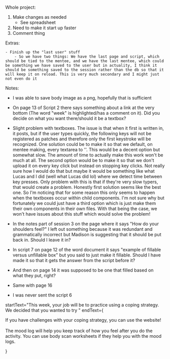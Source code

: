 Whole project:

1) Make changes as needed 
    - See spreadsheet
2) Need to make it start up faster
3) Comment thing



    

Extras: 
     
    - Finish up the "last user" stuff
        - So we have two things: We have the last page and script, which should be tied to the mentee, and we have the last mentee, which could be something we have saved to the user but in actuality, I think it should be something saved to the session rather than the db so that it will keep it on reload. This is very much secondary and I might just not even do it





Notes:

- I was able to save body image as a png, hopefully that is sufficient

- On page 13 of Script 2 there says something about a link at the very bottom (The word "week" is highlighted/has a comment on it). Did you decide on what you want there/should it be a textbox?
- Slight problem with textboxes. The issue is that when it first is written in, it posts, but if the user types quickly, the following keys will not be registered as patches and therefore only the first keystroke will be recognized. One solution could be to make it so that we default, on mentee making, every textarea to ''. This would be a decent option but somewhat slow. The amount of time to actually make this work won't be much at all. The second option would be to make it so that we don't upload it on every key click but instead on stopping key clicks. Not really sure how I would do that but maybe it would be something like what Lucas and I did (well what Lucas did lol) where we detect time between key presses. Only problem with this is that if they're very slow typers, that would create a problem. Honestly first solution seems like the best one. So I'm noticing that for some reason this only seems to happen when the textboxes occur within child components. I'm not sure why but fortunately we could just have a third option which is just make them their own components in their own files. With that being the case, we won't have issues about this stuff which would solve the problem!
- In the notes part of session 3 on the page where it says "How do your shoulders feel?" I left out something because it was redundant and grammatically incorrect but Madison is suggesting that it should be put back in. Should I leave it in?

- In script 7 on page 12 of the word document it says "example of fillable versus unfillable box" but you said to just make it fillable. Should I have made it so that it gets the answer from the script before it?
- And then on page 14 it was supposed to be one that filled based on what they put, right?
- Same with page 16
- I was never sent the script 6 



startText="This week, your job will be to practice using a coping strategy. We decided that you wanted to try " endText={<p>If you have challenges with your coping strategy, you can use the website!
                <br/><br/>
                The mood log will help you keep track of how you feel after you do the activity. You can use body scan worksheets if they help you with the mood logs.</p>}